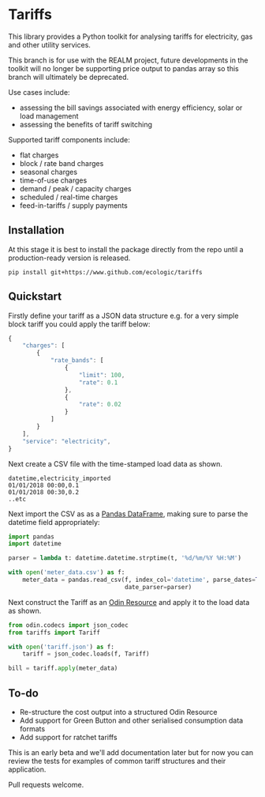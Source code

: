 Tariffs
=======

This library provides a Python toolkit for analysing tariffs for electricity, gas and other utility services.

This branch is for use with the REALM project, future developments in the toolkit will no longer be supporting price output to pandas array so this branch will ultimately be deprecated.

Use cases include:
- assessing the bill savings associated with energy efficiency, solar or load management
- assessing the benefits of tariff switching

Supported tariff components include:
- flat charges
- block / rate band charges
- seasonal charges
- time-of-use charges
- demand / peak / capacity charges
- scheduled / real-time charges
- feed-in-tariffs / supply payments

Installation
------------
At this stage it is best to install the package directly from the repo until a production-ready version is released.

```
pip install git+https://www.github.com/ecologic/tariffs
```

Quickstart
----------
Firstly define your tariff as a JSON data structure e.g. for a very simple block tariff you could apply the tariff below:

```javascript
{
    "charges": [
        {
            "rate_bands": [
                {
                    "limit": 100,
                    "rate": 0.1
                },
                {
                    "rate": 0.02
                }
            ]
        }
    ],
    "service": "electricity",
}
```

Next create a CSV file with the time-stamped load data as shown.

```
datetime,electricity_imported
01/01/2018 00:00,0.1
01/01/2018 00:30,0.2
..etc
```

Next import the CSV as as a [Pandas DataFrame](http://pandas.pydata.org/), making sure to parse the datetime field appropriately:

```python
import pandas
import datetime

parser = lambda t: datetime.datetime.strptime(t, '%d/%m/%Y %H:%M')

with open('meter_data.csv') as f:
    meter_data = pandas.read_csv(f, index_col='datetime', parse_dates=True, infer_datetime_format=True,
                                 date_parser=parser)
```

Next construct the Tariff as an [Odin Resource](https://www.github.com/python-odin/odin/) and apply it to the load data as shown.

```python
from odin.codecs import json_codec
from tariffs import Tariff

with open('tariff.json') as f:
    tariff = json_codec.loads(f, Tariff)

bill = tariff.apply(meter_data)
```

To-do
-----
- Re-structure the cost output into a structured Odin Resource
- Add support for Green Button and other serialised consumption data formats
- Add support for ratchet tariffs

This is an early beta and we'll add documentation later but for now you can review the tests for examples of common tariff structures and their application.

Pull requests welcome.